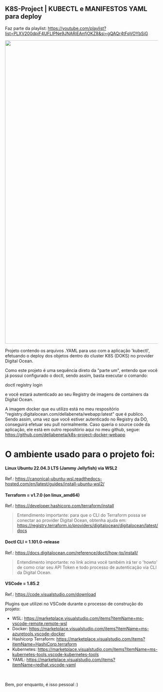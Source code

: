 ## K8S-Project | KUBECTL e MANIFESTOS YAML para deploy
Faz parte da playlist: https://youtube.com/playlist?list=PLXV200dpiF4UFLIPNe9JNARiEAnfjOKZ8&si=gQAQr4tFqVOYbSiG

<img src="https://drive.google.com/uc?export=view&id=1OzWoyfLh4ktvfKSnGczvdTqaP-YYRJbU" width="1000">

Projeto contendo os arquivos .YAML para uso com a aplicação 'kubectl', efetuando o deploy dos objetos dentro do cluster K8S (DOKS) no provider Digital Ocean.

Como este projeto é uma sequência direto da "parte um", entendo que você já possui configurado o doctl, sendo assim, basta executar o comando: 

doctl registry login

e você estará autenticado ao seu Registry de imagens de containers da Digital Ocean. 

A imagem docker que eu utilizo está no meu respositório "registry.digitalocean.com/dellabeneta/webapp:latest" que é publico. Sendo assim, uma vez que você estiver autenticado no Registry da DO, conseguirá efetuar seu pull normalmente. Caso queria o source code da aplicação, ele está em outro repositório aqui no meu github, segue: https://github.com/dellabeneta/k8s-project-docker-webapp

# O ambiente usado para o projeto foi:

#### Linux Ubuntu 22.04.3 LTS (Jammy Jellyfish) via WSL2
Ref.: https://canonical-ubuntu-wsl.readthedocs-hosted.com/en/latest/guides/install-ubuntu-wsl2/

#### Terraform = v1.7.0 (on linux_amd64)
Ref.: https://developer.hashicorp.com/terraform/install

> Entendimento importante: para que o CLI do Terraform possa se conectar ao provider Digital Ocean, obtenha ajuda em: https://registry.terraform.io/providers/digitalocean/digitalocean/latest/docs 

#### Doctl CLI = 1.101.0-release
Ref.: https://docs.digitalocean.com/reference/doctl/how-to/install/

> Entendimento importante: no link acima você também irá ter o 'howto' de como criar seu API Token e todo processo de autenticação via CLI da Digital Ocean.

#### VSCode = 1.85.2 
Ref.: https://code.visualstudio.com/download

Plugins que utilizei no VSCode durante o processo de construção do projeto: 

 - WSL: https://marketplace.visualstudio.com/items?itemName=ms-vscode-remote.remote-wsl
 - Docker: https://marketplace.visualstudio.com/items?itemName=ms-azuretools.vscode-docker
 - Hashicorp Terraform: https://marketplace.visualstudio.com/items?itemName=HashiCorp.terraform
 - Kubernetes: https://marketplace.visualstudio.com/items?itemName=ms-kubernetes-tools.vscode-kubernetes-tools
 - YAML: https://marketplace.visualstudio.com/items?itemName=redhat.vscode-yaml


<br><br>Bem, por enquanto, é isso pessoal :)
